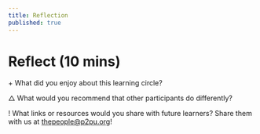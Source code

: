 ```yaml
---
title: Reflection
published: true
---
```

# Reflect (10 mins)

\+ What did you enjoy about this learning circle? 

△ What would you recommend that other participants do differently? 

!  What links or resources would you share with future learners? Share them with us at thepeople@p2pu.org!
